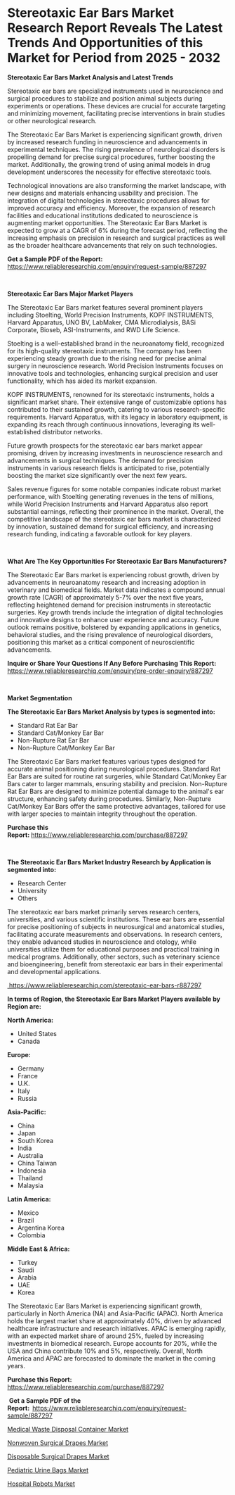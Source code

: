 <p><h1>Stereotaxic Ear Bars Market Research Report Reveals The Latest Trends And Opportunities of this Market for Period from 2025 - 2032</h1></p><p><strong>Stereotaxic Ear Bars Market Analysis and Latest Trends</strong></p>
<p><p>Stereotaxic ear bars are specialized instruments used in neuroscience and surgical procedures to stabilize and position animal subjects during experiments or operations. These devices are crucial for accurate targeting and minimizing movement, facilitating precise interventions in brain studies or other neurological research. </p><p>The Stereotaxic Ear Bars Market is experiencing significant growth, driven by increased research funding in neuroscience and advancements in experimental techniques. The rising prevalence of neurological disorders is propelling demand for precise surgical procedures, further boosting the market. Additionally, the growing trend of using animal models in drug development underscores the necessity for effective stereotaxic tools.</p><p>Technological innovations are also transforming the market landscape, with new designs and materials enhancing usability and precision. The integration of digital technologies in stereotaxic procedures allows for improved accuracy and efficiency. Moreover, the expansion of research facilities and educational institutions dedicated to neuroscience is augmenting market opportunities. The Stereotaxic Ear Bars Market is expected to grow at a CAGR of 6% during the forecast period, reflecting the increasing emphasis on precision in research and surgical practices as well as the broader healthcare advancements that rely on such technologies.</p></p>
<p><strong>Get a Sample PDF of the Report:&nbsp;</strong> <a href="https://www.reliableresearchiq.com/enquiry/request-sample/887297?utm_campaign=1087&utm_medium=2&utm_source=Github&utm_content=ia&utm_term=04032025&utm_id=stereotaxic-ear-bars">https://www.reliableresearchiq.com/enquiry/request-sample/887297</a></p>
<p>&nbsp;</p>
<p><strong>Stereotaxic Ear Bars Major Market Players</strong></p>
<p><p>The Stereotaxic Ear Bars market features several prominent players including Stoelting, World Precision Instruments, KOPF INSTRUMENTS, Harvard Apparatus, UNO BV, LabMaker, CMA Microdialysis, BASi Corporate, Bioseb, ASI-Instruments, and RWD Life Science. </p><p>Stoelting is a well-established brand in the neuroanatomy field, recognized for its high-quality stereotaxic instruments. The company has been experiencing steady growth due to the rising need for precise animal surgery in neuroscience research. World Precision Instruments focuses on innovative tools and technologies, enhancing surgical precision and user functionality, which has aided its market expansion.</p><p>KOPF INSTRUMENTS, renowned for its stereotaxic instruments, holds a significant market share. Their extensive range of customizable options has contributed to their sustained growth, catering to various research-specific requirements. Harvard Apparatus, with its legacy in laboratory equipment, is expanding its reach through continuous innovations, leveraging its well-established distributor networks.</p><p>Future growth prospects for the stereotaxic ear bars market appear promising, driven by increasing investments in neuroscience research and advancements in surgical techniques. The demand for precision instruments in various research fields is anticipated to rise, potentially boosting the market size significantly over the next few years.</p><p>Sales revenue figures for some notable companies indicate robust market performance, with Stoelting generating revenues in the tens of millions, while World Precision Instruments and Harvard Apparatus also report substantial earnings, reflecting their prominence in the market. Overall, the competitive landscape of the stereotaxic ear bars market is characterized by innovation, sustained demand for surgical efficiency, and increasing research funding, indicating a favorable outlook for key players.</p></p>
<p>&nbsp;</p>
<p><strong>What Are The Key Opportunities For Stereotaxic Ear Bars Manufacturers?</strong></p>
<p><p>The Stereotaxic Ear Bars market is experiencing robust growth, driven by advancements in neuroanatomy research and increasing adoption in veterinary and biomedical fields. Market data indicates a compound annual growth rate (CAGR) of approximately 5-7% over the next five years, reflecting heightened demand for precision instruments in stereotactic surgeries. Key growth trends include the integration of digital technologies and innovative designs to enhance user experience and accuracy. Future outlook remains positive, bolstered by expanding applications in genetics, behavioral studies, and the rising prevalence of neurological disorders, positioning this market as a critical component of neuroscientific advancements.</p></p>
<p><strong>Inquire or Share Your Questions If Any Before Purchasing This Report:</strong> <a href="https://www.reliableresearchiq.com/enquiry/pre-order-enquiry/887297?utm_campaign=1087&utm_medium=2&utm_source=Github&utm_content=ia&utm_term=04032025&utm_id=stereotaxic-ear-bars">https://www.reliableresearchiq.com/enquiry/pre-order-enquiry/887297</a></p>
<p>&nbsp;</p>
<p><strong>Market Segmentation</strong></p>
<p><strong>The Stereotaxic Ear Bars Market Analysis by types is segmented into:</strong></p>
<p><ul><li>Standard Rat Ear Bar</li><li>Standard Cat/Monkey Ear Bar</li><li>Non-Rupture Rat Ear Bar</li><li>Non-Rupture Cat/Monkey Ear Bar</li></ul></p>
<p><p>The Stereotaxic Ear Bars market features various types designed for accurate animal positioning during neurological procedures. Standard Rat Ear Bars are suited for routine rat surgeries, while Standard Cat/Monkey Ear Bars cater to larger mammals, ensuring stability and precision. Non-Rupture Rat Ear Bars are designed to minimize potential damage to the animal's ear structure, enhancing safety during procedures. Similarly, Non-Rupture Cat/Monkey Ear Bars offer the same protective advantages, tailored for use with larger species to maintain integrity throughout the operation.</p></p>
<p><strong>Purchase this Report:&nbsp;</strong><a href="https://www.reliableresearchiq.com/purchase/887297?utm_campaign=1087&utm_medium=2&utm_source=Github&utm_content=ia&utm_term=04032025&utm_id=stereotaxic-ear-bars">https://www.reliableresearchiq.com/purchase/887297</a></p>
<p>&nbsp;</p>
<p><strong>The Stereotaxic Ear Bars Market Industry Research by Application is segmented into:</strong></p>
<p><ul><li>Research Center</li><li>University</li><li>Others</li></ul></p>
<p><p>The stereotaxic ear bars market primarily serves research centers, universities, and various scientific institutions. These ear bars are essential for precise positioning of subjects in neurosurgical and anatomical studies, facilitating accurate measurements and observations. In research centers, they enable advanced studies in neuroscience and otology, while universities utilize them for educational purposes and practical training in medical programs. Additionally, other sectors, such as veterinary science and bioengineering, benefit from stereotaxic ear bars in their experimental and developmental applications.</p></p>
<p><a href="https://www.reliableresearchiq.com/stereotaxic-ear-bars-r887297?utm_campaign=1087&utm_medium=2&utm_source=Github&utm_content=ia&utm_term=04032025&utm_id=stereotaxic-ear-bars">&nbsp;https://www.reliableresearchiq.com/stereotaxic-ear-bars-r887297</a></p>
<p><strong>In terms of Region, the Stereotaxic Ear Bars Market Players available by Region are:</strong></p>
<p>
    <p> <strong> North America: </strong>
        <ul>
            <li>United States</li>
            <li>Canada</li>
        </ul>
        </p> 
    <p> <strong> Europe: </strong>
        <ul>
            <li>Germany</li>
            <li>France</li>
            <li>U.K.</li>
            <li>Italy</li>
            <li>Russia</li>
        </ul>
        </p> 
    <p> <strong> Asia-Pacific: </strong>
        <ul>
            <li>China</li>
            <li>Japan</li>
            <li>South Korea</li>
            <li>India</li>
            <li>Australia</li>
            <li>China Taiwan</li>
            <li>Indonesia</li>
            <li>Thailand</li>
            <li>Malaysia</li>
        </ul>
        </p> 
    <p> <strong> Latin America: </strong>
        <ul>
            <li>Mexico</li>
            <li>Brazil</li>
            <li>Argentina Korea</li>
            <li>Colombia</li>
        </ul>
        </p> 
    <p> <strong> Middle East & Africa: </strong>
        <ul>
            <li>Turkey</li>
            <li>Saudi</li>
            <li>Arabia</li>
            <li>UAE</li>
            <li>Korea</li>
        </ul>
    </p>
    </p>
<p><p>The Stereotaxic Ear Bars Market is experiencing significant growth, particularly in North America (NA) and Asia-Pacific (APAC). North America holds the largest market share at approximately 40%, driven by advanced healthcare infrastructure and research initiatives. APAC is emerging rapidly, with an expected market share of around 25%, fueled by increasing investments in biomedical research. Europe accounts for 20%, while the USA and China contribute 10% and 5%, respectively. Overall, North America and APAC are forecasted to dominate the market in the coming years.</p></p>
<p><strong>Purchase this Report: </strong><a href="https://www.reliableresearchiq.com/purchase/887297?utm_campaign=1087&utm_medium=2&utm_source=Github&utm_content=ia&utm_term=04032025&utm_id=stereotaxic-ear-bars">https://www.reliableresearchiq.com/purchase/887297</a></p>
<p>&nbsp;<strong>Get a Sample PDF of the Report:&nbsp;&nbsp;</strong><a href="https://www.reliableresearchiq.com/enquiry/request-sample/887297?utm_campaign=1087&utm_medium=2&utm_source=Github&utm_content=ia&utm_term=04032025&utm_id=stereotaxic-ear-bars">https://www.reliableresearchiq.com/enquiry/request-sample/887297</a></p>
<p><strong></strong></p>
<p><p><a href="https://github.com/dovbusmrking/Market-Research-Report-List-1/blob/main/medical-waste-disposal-container-market.md?utm_campaign=1087&utm_medium=2&utm_source=Github&utm_content=ia&utm_term=04032025&utm_id=stereotaxic-ear-bars">Medical Waste Disposal Container Market</a></p><p><a href="https://github.com/knipsfilip8f/Market-Research-Report-List-1/blob/main/nonwoven-surgical-drapes-market.md?utm_campaign=1087&utm_medium=2&utm_source=Github&utm_content=ia&utm_term=04032025&utm_id=stereotaxic-ear-bars">Nonwoven Surgical Drapes Market</a></p><p><a href="https://github.com/azetehhasle/Market-Research-Report-List-1/blob/main/disposable-surgical-drapes-market.md?utm_campaign=1087&utm_medium=2&utm_source=Github&utm_content=ia&utm_term=04032025&utm_id=stereotaxic-ear-bars">Disposable Surgical Drapes Market</a></p><p><a href="https://github.com/hacklmenckg6/Market-Research-Report-List-1/blob/main/pediatric-urine-bags-market.md?utm_campaign=1087&utm_medium=2&utm_source=Github&utm_content=ia&utm_term=04032025&utm_id=stereotaxic-ear-bars">Pediatric Urine Bags Market</a></p><p><a href="https://github.com/ghimergela93/Market-Research-Report-List-1/blob/main/hospital-robots-market.md?utm_campaign=1087&utm_medium=2&utm_source=Github&utm_content=ia&utm_term=04032025&utm_id=stereotaxic-ear-bars">Hospital Robots Market</a></p></p>